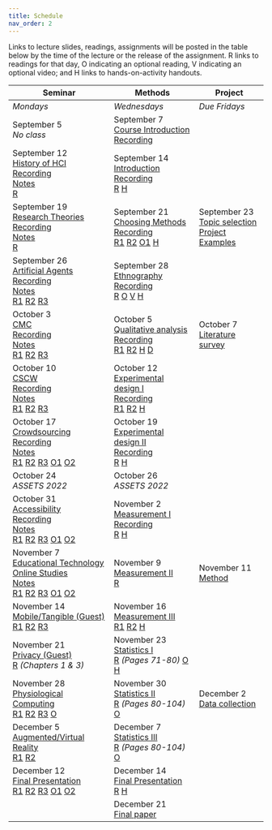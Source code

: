 ```yaml
---
title: Schedule
nav_order: 2
---
```

Links to lecture slides, readings, assignments will be posted in the table below by the time of the lecture or the release of the assignment.  <a class="label label-blue" >R</a> links to readings for that day, <a class="label label-green" >O</a> indicating an optional reading, <a class="label label-green" >V</a> indicating an optional video; and <a class="label label-red" >H</a> links to hands-on-activity handouts.

<table>
  <thead>
    <tr>
      <th><strong>Seminar</strong></th>
      <th><strong>Methods</strong></th>
     <!-- <th><strong>Assignments</strong></th> -->
      <th><strong>Project</strong></th>
    </tr>
  </thead>
  <tbody>
    <tr>
      <td><em>Mondays</em></td>
      <td><em>Wednesdays</em></td>
    <!--  <td><em>Due Fridays</em></td> -->
      <td><em>Due Fridays</em></td>
    </tr>
    <tr>
      <td>September 5<br /><em>No class</em></td>
      <td>September 7<br />
        <span class="fs-3"><a target="_blank" class="btn btn-purple" href="https://drive.google.com/file/d/1SGCG7XjfundvuHk5Z1KPoRlR1Y3njlgD/view?usp=sharing">Course Introduction</a></span><br />
        <span class="fs-3"><a target="_blank" class="btn btn-yellow" href="https://mediaspace.wisc.edu/media/Yuhang%20Zhao-Noland%20168-09_07_22-12%3A57%3A34/1_76gwvkf3">Recording</a></span><br />
      </td>
      <td></td>
      <!-- <td></td> -->
    </tr>
    <tr>
      <td>September 12<br />
        <span class="fs-3"><a target="_blank" class="btn btn-purple" href="https://drive.google.com/file/d/1SRGk3wG7wriYeRH-TmYuZU1IiG31_7Q5/view?usp=sharing">History of HCI</a></span><br />
        <span class="fs-3"><a target="_blank" class="btn btn-yellow" href="https://mediaspace.wisc.edu/media/Yuhang%20Zhao-Noland%20168-09_12_22-12%3A46%3A24/1_ik3rlsrc">Recording</a></span><br />
        <span class="fs-3"><a target="_blank" class="btn btn-yellow" href="https://docs.google.com/document/d/1O2fNc7z8ROv5rjFYO--JpUW3-u1mFKXH3q8MWSjGaNc/edit">Notes</a></span><br />
        <!-- <span class="fs-3"><a target="_blank" class="btn btn-purple" href="">Project Introduction</a></span><br /> -->
        <a target="_blank" class="label label-blue" href="https://www.microsoft.com/en-us/research/wp-content/uploads/2017/01/HCIhandbook3rd.pdf">R</a>
        <!-- <a target="_blank" class="label label-yellow" href="https://canvas.wisc.edu/courses/192620/discussion_topics/550135">D</a> -->
      </td>
      <td>September 14<br />
        <span class="fs-3">
          <a target="_blank" class="btn btn-purple" href="https://drive.google.com/file/d/1STfVnHFV0uTVh3wX47yDf7n1I9R0zjTK/view?usp=sharing">Introduction</a><br />
          <span class="fs-3"><a target="_blank" class="btn btn-yellow" href="https://mediaspace.wisc.edu/media/Yuhang+Zhao-Noland+168-09+14+22-12A54A14/1_uf0vl017">Recording</a></span><br />
          <a target="_blank" class="label label-blue" href="https://www-sciencedirect-com.ezproxy.library.wisc.edu/science/article/pii/B9780128053904000017">R</a>
          <a target="_blank" class="label label-red" href="https://drive.google.com/file/d/1LN7xLtpxXraXKaNvIUxV4nx_TSyyUiL4/view">H</a>
        </span>
      </td>
      <!-- <td></td> -->
      <td></td>
    </tr>
    <tr>
      <td>September 19<br />
        <span class="fs-3">
          <a target="_blank" class="btn btn-purple" href="https://drive.google.com/file/d/1S_om4Tu009-VeYOsCBz0BW_GuSUhi-hm/view?usp=sharing">Research Theories</a><br />
          <span class="fs-3"><a target="_blank" class="btn btn-yellow" href="https://mediaspace.wisc.edu/media/Yuhang+Zhao-Noland+168-09+19+22-12A51A36/1_jopnd8gf">Recording</a></span><br />
          <span class="fs-3"><a target="_blank" class="btn btn-yellow" href="https://docs.google.com/document/d/1VcdWHzPgCu8gwJ9Gqva9N91cbTHHL2K8FfiKh0VeDps/edit?usp=sharing">Notes</a></span><br />
          <a target="_blank" class="label label-blue" href="https://drive.google.com/file/d/1L3WTK7fI508dZr-kDn6O7IhYpybxvVAg/view">R</a>
        <!-- <a target="_blank" class="label label-yellow" href="https://canvas.wisc.edu/courses/192620/discussion_topics/550134">D</a> -->
        </span>
      </td>
      <td>September 21<br />
        <span class="fs-3"><a target="_blank" class="btn btn-purple" href="https://drive.google.com/file/d/1T-wZijBh75yRlmJFaWtqLEC6DWBD6F0v/view?usp=sharing">Choosing Methods</a></span><br />
        <span class="fs-3"><a target="_blank" class="btn btn-yellow" href="https://mediaspace.wisc.edu/media/Yuhang+Zhao-Noland+168-09+21+22-12A58A14/1_80kwu99f">Recording</a></span><br />
        <a target="_blank" class="label label-blue" href="https://drive.google.com/file/d/1-bxZwbhy0nG3Tgxt1-01Dy7eqagjwqqC/view">R1</a>
        <a target="_blank" class="label label-blue" href="https://citeseerx.ist.psu.edu/viewdoc/download?doi=10.1.1.167.1159&rep=rep1&type=pdf">R2</a>
        <a target="_blank" class="label label-green" href="https://citeseerx.ist.psu.edu/viewdoc/download?doi=10.1.1.318.1093&rep=rep1&type=pdf">O1</a>
        <a target="_blank" class="label label-red" href="https://drive.google.com/file/d/1Ekssejdm9Mfy_CEX8jL1zDx2zISJJqfk/view">H</a>
      </td>
      <!-- <td>February 07<br />
        <span class="fs-3"><a target="_blank" class="btn btn-blue" href="https://canvas.wisc.edu/courses/192620/assignments/747906">Assignment 0</a></span>
      </td> -->
      <td>September 23<br />
        <span class="fs-3"><a target="_blank" class="btn btn-blue" href="https://canvas.wisc.edu/courses/321750/assignments/1713658">Topic selection</a></span><br />
        <span class="fs-3"><a target="_blank" class="btn btn-blue" href="https://drive.google.com/drive/folders/1xMWxO9E5Txky55ObodXL3ZsrW9s4QMhY?usp=sharing">Project Examples</a></span>
      </td>
    </tr>
    <tr>
      <td>September 26<br />
        <span class="fs-3"><a target="_blank" class="btn btn-purple" href="https://drive.google.com/file/d/1T5f4cvbThzSUWcr3KNjK1TmRbpvYym-C/view?usp=sharing">Artificial Agents</a></span><br />
        <span class="fs-3"><a target="_blank" class="btn btn-yellow" href="https://mediaspace.wisc.edu/media/Yuhang+Zhao-Noland+168-09+26+22-12A59A16/1_2afuzacd">Recording</a></span><br />
          <span class="fs-3"><a target="_blank" class="btn btn-yellow" href="https://docs.google.com/document/d/1w4pH4DAq4B-N9PnyBeXs02F-nUGjcpMALr19eOp9XDM/edit?usp=sharing">Notes</a></span><br />
        <a target="_blank" class="label label-blue" href="http://www.aistudy.co.kr/paper/aaai_journal/AIMag22-04-007.pdf">R1</a>
        <a target="_blank" class="label label-blue" href="https://citeseerx.ist.psu.edu/viewdoc/download?doi=10.1.1.87.2456&rep=rep1&type=pdf">R2</a>
        <a target="_blank" class="label label-blue" href="https://www.aaai.org/ojs/index.php/aimagazine/article/view/2376/2250">R3</a>
        <!-- <a target="_blank" class="label label-yellow" href="https://canvas.wisc.edu/courses/192620/discussion_topics/550133">D</a> -->
      </td>
      <td>September 28<br />
        <span class="fs-3"><a target="_blank" class="btn btn-purple" href="https://drive.google.com/file/d/1TF3SIeZf1c5YF914hu7Fao69eTM6_7lT/view?usp=sharing">Ethnography</a></span><br />
        <span class="fs-3"><a target="_blank" class="btn btn-yellow" href="https://mediaspace.wisc.edu/media/Yuhang+Zhao-Noland+168-09+28+22-12A57A44/1_5wnrdwp5">Recording</a></span><br />
        <a target="_blank" class="label label-blue" href="https://www-sciencedirect-com.ezproxy.library.wisc.edu/science/article/pii/B9780128053904000091">R</a>
        <a target="_blank" class="label label-green" href="https://onlinelibrary.wiley.com/doi/abs/10.1046/j.1365-2648.2003.02514.x">O</a>
        <a target="_blank" class="label label-green" href="https://vimeo.com/1269848">V</a>
        <a target="_blank" class="label label-red" href="https://drive.google.com/file/d/1GplAalpjCtNKJFdH14nezjj09K-8ExZN/view">H</a>
      </td>
      <!-- <td></td> -->
      <td></td>
    </tr>
    <tr>
      <td>October 3<br />
        <span class="fs-3"><a target="_blank" class="btn btn-purple" href="https://drive.google.com/file/d/1TZLasOphsMkeh7B4UlPcBbBWGqCR9tGT/view?usp=sharing">CMC</a></span><br />
        <span class="fs-3"><a target="_blank" class="btn btn-yellow" href="https://mediaspace.wisc.edu/media/Yuhang+Zhao-Noland+168-10+03+22-13A00A16/1_rwftt5vq">Recording</a></span><br />
        <span class="fs-3"><a target="_blank" class="btn btn-yellow" href="https://docs.google.com/document/d/1q-kjzZ22gqW0uCseAzsZK8coxDM5ZObZIqounIEBITI/edit?usp=sharing">Notes</a></span><br />
        <a target="_blank" class="label label-blue" href="https://drive.google.com/file/d/1Z_tfrkKD4xlN_9pXMX9aeBG6JsXPCgUd/view">R1</a>
        <a target="_blank" class="label label-blue" href="https://drive.google.com/file/d/1-kPGGhyaJddPUF9DyHgG7VjMTubzeuh8/view">R2</a>
        <a target="_blank" class="label label-blue" href="https://dgergle.soc.northwestern.edu//resources/BosOlsonGergleOlsonWright_RichMediaTrust_CHI02.pdf">R3</a>
        <!-- <a target="_blank" class="label label-yellow" href="https://canvas.wisc.edu/courses/192620/discussion_topics/550132">D</a> -->
      </td>
      <td>October 5<br />
        <span class="fs-3"><a target="_blank" class="btn btn-purple" href="https://drive.google.com/file/d/1Tp5bVE3p851BNRvP3HJR3kPHup328Ewq/view?usp=sharing">Qualitative analysis</a></span><br />
        <span class="fs-3"><a target="_blank" class="btn btn-yellow" href="https://mediaspace.wisc.edu/media/Yuhang+Zhao-Noland+168-10+05+22-12A58A09/1_v92ymsks">Recording</a></span><br />
        <a target="_blank" class="label label-blue" href="https://www-sciencedirect-com.ezproxy.library.wisc.edu/science/article/pii/B978012805390400011X">R1</a>
        <a target="_blank" class="label label-blue" href="https://www.sagepub.com/sites/default/files/upm-binaries/24614_01_Saldana_Ch_01.pdf">R2</a>
        <a target="_blank" class="label label-red" href="https://drive.google.com/file/d/1TI2NIM4_KJl_T3M2iKh7AE5zE65e9fKn/view">H</a>
        <a target="_blank" class="label label-red" href="https://docs.google.com/spreadsheets/d/13gDpDfRV_s5avUwD22rvMDJ1Q_m-wLu--WdsyOYDixw/edit?usp=sharing">D</a>
      </td>
      <!-- <td></td> -->
      <td>October 7<br />
        <span class="fs-3"><a target="_blank" class="btn btn-blue" href="https://canvas.wisc.edu/courses/321750/assignments/1724049">Literature survey</a></span>
      </td>
    </tr>
    <tr>
      <td>October 10<br />
        <span class="fs-3"><a target="_blank" class="btn btn-purple" href="https://drive.google.com/file/d/1UG1CJ_LiQ73LJ8UF_ACUUC-eFzQxbDOH/view?usp=sharing">CSCW</a><br />
        <span class="fs-3"><a target="_blank" class="btn btn-yellow" href="https://mediaspace.wisc.edu/media/Yuhang+Zhao-Noland+168-10+10+22-12A56A52/1_d9jf8bjw">Recording</a></span><br />
        <span class="fs-3"><a target="_blank" class="btn btn-yellow" href="https://docs.google.com/document/d/1NdL_LiXhs5BZNaL-LV-xxqHSJSstXRdBfYqrt1cs9xY/edit?usp=sharing">Notes</a></span><br />
        <a target="_blank" class="label label-blue" href="https://www.microsoft.com/en-us/research/wp-content/uploads/2017/01/IEEEComputer1994.pdf">R1</a>
        <a target="_blank" class="label label-blue" href="https://www.microsoft.com/en-us/research/wp-content/uploads/2017/01/groupware-and-social-dynamics.pdf">R2</a>
        <a target="_blank" class="label label-blue" href="https://citeseerx.ist.psu.edu/viewdoc/download?doi=10.1.1.92.2557&rep=rep1&type=pdf">R3</a></span>
        <!-- <a target="_blank" class="label label-yellow" href="https://canvas.wisc.edu/courses/192620/discussion_topics/550131">D</a></span> -->
      </td>
      <td>October 12<br />
        <span class="fs-3"><a target="_blank" class="btn btn-purple" href="https://drive.google.com/file/d/1USxElkx_hhUe6gdk0NTQVucnHTc1v26a/view?usp=sharing">Experimental design I</a><br />
        <span class="fs-3"><a target="_blank" class="btn btn-yellow" href="https://mediaspace.wisc.edu/media/Yuhang+Zhao-Noland+168-10+12+22-12A59A47/1_x492zf9b">Recording</a></span><br />
        <a target="_blank" class="label label-blue" href="https://www-sciencedirect-com.ezproxy.library.wisc.edu/science/article/pii/B9780128053904000029">R1</a>
        <a target="_blank" class="label label-blue" href="https://link-springer-com.ezproxy.library.wisc.edu/book/10.1007/978-1-4939-0378-8">R2</a>
        <a target="_blank" class="label label-red" href="https://drive.google.com/file/d/1LYEVNv_dSwJquPMv4HMzYKfBKq-DTKsw/view">H</a></span>
      </td>
      <!-- <td>February 28<br />
        <span class="fs-3"><a target="_blank" class="btn btn-blue" href="https://canvas.wisc.edu/courses/192620/assignments/747907">Assignment 1.A</a></span>
      </td> -->
      <td></td>
    </tr>
    <tr>
      <td>October 17<br />
        <span class="fs-3"><a target="_blank" class="btn btn-purple" href="https://drive.google.com/file/d/1UpgFgn2OPJIbXFmxOZSCzuC3BagAspL-/view?usp=sharing">Crowdsourcing</a><br />
        <span class="fs-3"><a target="_blank" class="btn btn-yellow" href="https://mediaspace.wisc.edu/media/Yuhang+Zhao-Noland+168-10+17+22-12A57A54/1_mlrkauzb">Recording</a></span><br />
        <span class="fs-3"><a target="_blank" class="btn btn-yellow" href="https://docs.google.com/document/d/1M9GWK24ozUo1WJxC0e3HrvefQgSu6prW1W_hVLgf_aM/edit?usp=sharing">Notes</a></span><br />
        <a target="_blank" class="label label-blue" href="http://www.cs.umd.edu/~bederson/images/pubs_pdfs/p1403-quinn.pdf">R1</a>
        <a target="_blank" class="label label-blue" href="http://people.csail.mit.edu/msbernst/papers/soylent-uist2010.pdf">R2</a>
        <a target="_blank" class="label label-blue" href="https://hci.stanford.edu/publications/2013/CrowdWork/futureofcrowdwork-cscw2013.pdf">R3</a></span>
        <a target="_blank" class="label label-green" href="https://dl.acm.org/doi/10.1145/1378704.1378719">O1</a>
        <a target="_blank" class="label label-green" href="https://dl.acm.org/doi/10.1145/2212877.2212883">O2</a>
        <!-- <a target="_blank" class="label label-yellow" href="https://canvas.wisc.edu/courses/192620/discussion_topics/550130">D</a></span> -->
      </td>
      <td>October 19<br />
        <span class="fs-3"><a target="_blank" class="btn btn-purple" href="https://drive.google.com/file/d/1VJSbt-uBwts0dNO1Zrv8fP4RV88F_Vga/view?usp=sharing">Experimental design II</a><br />
        <span class="fs-3"><a target="_blank" class="btn btn-yellow" href="https://drive.google.com/file/d/1gbc8nzoVKBljaByV-FwdppNbVFvKvGCT/view?usp=sharing">Recording</a></span><br />
        <a target="_blank" class="label label-blue" href="https://www-sciencedirect-com.ezproxy.library.wisc.edu/science/article/pii/B9780128053904000030">R</a>
        <a target="_blank" class="label label-red" href="https://drive.google.com/file/d/1Pa4FSBeTfiogrdDhiNtfZn3-bHHLylSv/view">H</a>
        </span>
      </td>
      <!-- <td>March 06<br />
        <span class="fs-3"><a target="_blank" class="btn btn-blue" href="https://canvas.wisc.edu/courses/192620/assignments/747947">Assignment 1.B</a></span>
      </td> -->
      <td></td>
    </tr>
    <tr>
      <td>October 24<br /><em>ASSETS 2022</em></td>
      <td>October 26<br /><em>ASSETS 2022</em></td>
      <!-- <td></td> -->
      <td></td>
    </tr>
    <tr>
      <td>October 31<br />
        <span class="fs-3"><a target="_blank" class="btn btn-purple" href="https://drive.google.com/file/d/1Wmm5mqseZjAd72U4WP2K4lovXoNsh9oR/view?usp=sharing">Accessibility</a><br />
        <span class="fs-3"><a target="_blank" class="btn btn-yellow" href="https://mediaspace.wisc.edu/media/Yuhang+Zhao-Noland+168-10+31+22-12A54A55/1_pex5sdmf">Recording</a></span><br />
        <span class="fs-3"><a target="_blank" class="btn btn-yellow" href="https://docs.google.com/document/d/18D8PReAEsTmvmXaTwXBCCxGXTVnaRXSuQnEFPLWx5HY/edit?usp=sharing">Notes</a></span><br />
         <a target="_blank" class="label label-blue" href="http://faculty.washington.edu/jtenenbg/publications/blindPersonInteraction-cacm2009.pdf">R1</a>
        <a target="_blank" class="label label-blue" href="https://ieeexplore.ieee.org/document/8160542">R2</a>
        <a target="_blank" class="label label-blue" href="https://dl.acm.org/doi/pdf/10.1145/1866029.1866080?download=true">R3</a>
        <a target="_blank" class="label label-green" href="https://dl.acm.org/doi/pdf/10.1145/2700648.2809853?download=true">O1</a>
        <a target="_blank" class="label label-green" href="https://dl.acm.org/doi/pdf/10.1145/2700648.2809865?download=true">O2</a></span>
        <!-- <a target="_blank" class="label label-yellow" href="https://canvas.wisc.edu/courses/192620/discussion_topics/550128">D</a></span> -->
      </td>
      <td>November 2<br />
        <span class="fs-3"><a target="_blank" class="btn btn-purple" href="https://drive.google.com/file/d/1Wsz9MDJzyAL-QGIvpxPYGJA0uhYtoHtg/view?usp=sharing">Measurement I</a><br />
        <span class="fs-3"><a target="_blank" class="btn btn-yellow" href="https://mediaspace.wisc.edu/media/Yuhang+Zhao-Noland+168-11+02+22-12A58A50/1_qed0xnaq">Recording</a></span><br />
        <a target="_blank" class="label label-blue" href="https://ebookcentral.proquest.com/lib/wisc/reader.action?docID=1204543&ppg=82">R</a>
        <a target="_blank" class="label label-red" href="https://drive.google.com/file/d/1ARzWojbYVQ-ZFs49bkwn2VjcQE1hU3h0/view">H</a>
        </span>
      </td>
      <td></td>
    </tr>
    <tr>
      <td>November 7<br />
        <span class="fs-3"><a target="_blank" class="btn btn-purple" href="https://drive.google.com/file/d/1YDBdfhfH4nboUMq31s0GZne49xO0yMPC/view?usp=sharing">Educational Technology</a><br />
        <a target="_blank" class="btn btn-purple" href="https://drive.google.com/file/d/1YDyGJDxDQSoC0eYdiW9e_ERAdjGOCVDN/view?usp=sharing">Online Studies</a><br />
        <span class="fs-3"><a target="_blank" class="btn btn-yellow" href="https://docs.google.com/document/d/1J9xDVlod--e0o2YANN725E4Ra4ik9bzYrOkmiw0STbA/edit?usp=sharing">Notes</a></span><br />
        <a target="_blank" class="label label-blue" href="http://www.uqac.ca/deptdse/3ped124/LCDPAPER/LEARNIN.PDF">R1</a>
        <a target="_blank" class="label label-blue" href="https://dl-acm-org.ezproxy.library.wisc.edu/doi/10.1145/3025453.3025857">R2</a>
        <a target="_blank" class="label label-blue" href="https://dl.acm.org/doi/abs/10.1145/3373625.3417029?casa_token=fLvvdqoNthQAAAAA:BIKfimh93PHRf3SYFY31AAF1vJba49aElF6U2l5ASM0Ar8g6tKlTHMDV0p0vZeN_ymIDBWKUejgoV9Q">R3</a>
        <a target="_blank" class="label label-green" href="http://www.designbasedresearch.org/reppubs/DBRC2003.pdf">O1</a>
        <a target="_blank" class="label label-green" href="https://canvas.wisc.edu/courses/192620/files/10973282/download?download_frd=1">O2</a></span>
        <!-- <a target="_blank" class="label label-yellow" href="https://canvas.wisc.edu/courses/192620/discussion_topics/550123">D</a><br /> -->
        <!-- <a target="_blank" class="btn btn-green" href="https://us.bbcollab.com/guest/f446d99a72864bb89ed1eda35ed902f6">Join</a> -->
          <!-- <a target="_blank" class="btn btn-green" href="https://us-lti.bbcollab.com/recording/537c39f937014977a085d6d66cb6e4d5">Recording</a></span> -->
      </td>
      <td>November 9<br />
        <span class="fs-3"><a target="_blank" class="btn btn-purple" href="">Measurement II</a><br />
        <a target="_blank" class="label label-blue" href="https://ebookcentral.proquest.com/lib/wisc/reader.action?docID=1204543&ppg=140">R</a></span>
        <!-- <a target="_blank" class="btn btn-green" href="https://us.bbcollab.com/guest/f446d99a72864bb89ed1eda35ed902f6">Join</a> -->
          <!-- <a target="_blank" class="btn btn-green" href="https://us-lti.bbcollab.com/recording/dd3c756ad25949f2b8d5496bf09a80db">Recording</a>
        </span> -->
      </td>
      <td>November 11<br />
        <span class="fs-3"><a target="_blank" class="btn btn-blue" href="">Method</a></span>
      </td>
      <!-- <td>November 11<br />
        <span class="fs-3"><a target="_blank" class="btn btn-blue" href="https://canvas.wisc.edu/courses/192620/assignments/747928">Method</a></span>
      </td> -->
    </tr>
    <tr>
      <td>November 14<br />
        <span class="fs-3"><a target="_blank" class="btn btn-purple" href="">Mobile/Tangible (Guest)</a><br />
        <a target="_blank" class="label label-blue" href="https://ebookcentral.proquest.com/lib/wisc/reader.action?docID=1204543&ppg=140">R1</a>
        <a target="_blank" class="label label-blue" href="https://ecl.cc.gatech.edu/sites/default/files/publications/J.8-Abowd-HumanComputerInteraction-2000.pdf">R2</a>
        <a target="_blank" class="label label-blue" href="http://alumni.media.mit.edu/~ullmer/papers/tangible-bits.pdf">R3</a></span>
        <!-- <a target="_blank" class="label label-yellow" href="https://canvas.wisc.edu/courses/192620/discussion_topics/550127">D</a><br /> -->
        <!-- <a target="_blank" class="btn btn-green" href="https://us.bbcollab.com/guest/f446d99a72864bb89ed1eda35ed902f6">Join</a> -->
          <!-- <a target="_blank" class="btn btn-green" href="https://us-lti.bbcollab.com/recording/009a1bdc45664d04a37eb6380aea6e18">Recording</a></span> -->
      </td>
      <td>November 16<br />
        <span class="fs-3"><a target="_blank" class="btn btn-purple" href="">Measurement III</a><br />
        <a target="_blank" class="label label-blue" href="https://ebookcentral.proquest.com/lib/wisc/reader.action?docID=1204543&ppg=82">R1</a>
        <a target="_blank" class="label label-blue" href="https://www-sciencedirect-com.ezproxy.library.wisc.edu/science/article/pii/B9780128053904000133">R2</a>
        <a target="_blank" class="label label-red" href="https://drive.google.com/file/d/1SIQS-Heyxe8VP3pf4lMIg6q5nZOvi0Lv/view">H</a></span>
        <!-- <a target="_blank" class="btn btn-green" href="https://us.bbcollab.com/guest/f446d99a72864bb89ed1eda35ed902f6">Join</a> -->
          <!-- <a target="_blank" class="btn btn-green" href="https://us-lti.bbcollab.com/recording/90f3133f098644008bf16dfacad031fc">Recording</a></span> -->
      </td>
      <!-- <td>April 3<br />
        <span class="fs-3"><a target="_blank" class="btn btn-blue" href="https://canvas.wisc.edu/courses/192620/assignments/747908">Assignment 2.A</a></span>
      </td> -->
      <td></td>
    </tr>
    <tr>
      <td>November 21<br />
      <span class="fs-3"><a target="_blank" class="btn btn-purple" href="">Privacy (Guest)</a><br />
        <a target="_blank" class="label label-blue" href="">R</a> <em>(Chapters 1 & 3)</em></span>
        <!-- <a target="_blank" class="label label-yellow" href="https://canvas.wisc.edu/courses/192620/discussion_topics/550127">D</a><br /> -->
        <!-- <a target="_blank" class="btn btn-green" href="https://us.bbcollab.com/guest/f446d99a72864bb89ed1eda35ed902f6">Join</a> -->
          <!-- <a target="_blank" class="btn btn-green" href="https://us-lti.bbcollab.com/recording/ec3d727dce964fa1b09b93260d6b4999">Recording</a></span> -->
      </td>
      <td>November 23<br />
        <span class="fs-3"><a target="_blank" class="btn btn-purple" href="">Statistics I</a><br />
        <a target="_blank" class="label label-blue" href="">R</a> <em>(Pages 71-80)</em>
        <a target="_blank" class="label label-green" href="">O</a>
        <a target="_blank" class="label label-red" href="">H</a></span>
        <!-- <a target="_blank" class="btn btn-green" href="https://us.bbcollab.com/guest/f446d99a72864bb89ed1eda35ed902f6">Join</a> -->
          <!-- <a target="_blank" class="btn btn-green" href="https://us-lti.bbcollab.com/recording/f030a126cc6d49a1accd1df3ecdf584b">Recording</a></span> -->
      </td>
      <!-- <td></td> -->
      <td></td>
    </tr>
    <tr>
      <td>November 28<br />
        <span class="fs-3"><a target="_blank" class="btn btn-purple" href="">Physiological Computing</a><br />
        <a target="_blank" class="label label-blue" href="">R1</a>
        <a target="_blank" class="label label-blue" href="">R2</a>
        <a target="_blank" class="label label-blue" href="">R3</a>
        <a target="_blank" class="label label-green" href="">O</a></span>
        <!-- <a target="_blank" class="label label-green" href="https://canvas.wisc.edu/courses/192620/discussion_topics/550122">D</a><br />
        <a target="_blank" class="btn btn-green" href="https://us.bbcollab.com/guest/f446d99a72864bb89ed1eda35ed902f6">Join</a> -->
          <!-- <a target="_blank" class="btn btn-green" href="https://us-lti.bbcollab.com/recording/e8be0327965a4aa9be7a4fae9f2c16d3">Recording</a></span> -->
      </td>
      <td>November 30<br />
        <span class="fs-3"><a target="_blank" class="btn btn-purple" href="">Statistics II</a><br />
        <a target="_blank" class="label label-blue" href="">R</a> <em>(Pages 80-104)</em>
        <a target="_blank" class="label label-green" href="">O</a></span>
        <!-- <a target="_blank" class="btn btn-green" href="https://us.bbcollab.com/guest/f446d99a72864bb89ed1eda35ed902f6">Join</a> -->
          <!-- <a target="_blank" class="btn btn-green" href="https://us-lti.bbcollab.com/recording/95d5a197cfb740439c3a76711d6f726d">Recording</a></span> -->
      </td>
      <!-- <td>April 17<br />
        <span class="fs-3"><a target="_blank" class="btn btn-blue" href="https://canvas.wisc.edu/courses/192620/assignments/747909">Assignment 2.B</a></span>
      </td> -->
      <td>December 2<br />
        <span class="fs-3"><a target="_blank" class="btn btn-blue" href="">Data collection</a></span></td>
    </tr>
    <tr>
      <td>December 5<br />
        <span class="fs-3"><a target="_blank" class="btn btn-purple" href="">Augmented/Virtual Reality</a><br />
        <a target="_blank" class="label label-blue" href="">R1</a>
        <a target="_blank" class="label label-blue" href="">R2</a></span>
        <!-- <a target="_blank" class="label label-green" href="https://canvas.wisc.edu/courses/192620/discussion_topics/550125">D</a><br />
        <a target="_blank" class="btn btn-green" href="https://us.bbcollab.com/guest/f446d99a72864bb89ed1eda35ed902f6">Join</a> -->
          <!-- <a target="_blank" class="btn btn-green" href="https://us-lti.bbcollab.com/recording/d2e3137cc77c4899998a865eb316f63c">Recording</a></span> -->
      </td>
      <td>December 7<br />
        <span class="fs-3"><a target="_blank" class="btn btn-purple" href="">Statistics III</a><br />
        <a target="_blank" class="label label-blue" href="">R</a> <em>(Pages 80-104)</em>
        <a target="_blank" class="label label-green" href="">O</a></span>
        <!-- <a target="_blank" class="btn btn-green" href="https://us.bbcollab.com/guest/f446d99a72864bb89ed1eda35ed902f6">Join</a> -->
          <!-- <a target="_blank" class="btn btn-green" href="https://us-lti.bbcollab.com/recording/fc46d041731643cd883c2f802543ffaf">Recording</a></span> -->
      </td>
      <td></td>
      <!-- <td>December 9<br />
        <span class="fs-3"><a target="_blank" class="btn btn-blue" href="https://canvas.wisc.edu/courses/192620/assignments/809057">Data collection</a></span></td> -->
    </tr>
    <tr>
      <td>December 12<br />
        <span class="fs-3"><a target="_blank" class="btn btn-purple" href="">Final Presentation</a><br />
        <a target="_blank" class="label label-blue" href="">R1</a>
        <a target="_blank" class="label label-blue" href="">R2</a>
        <a target="_blank" class="label label-blue" href="">R3</a>
        <a target="_blank" class="label label-green" href="">O1</a>
        <a target="_blank" class="label label-green" href="">O2</a></span>
        <!-- <a target="_blank" class="label label-green" href="https://canvas.wisc.edu/courses/192620/discussion_topics/550126">D</a><br /> -->
        <!-- <a target="_blank" class="btn btn-green" href="https://us.bbcollab.com/guest/f446d99a72864bb89ed1eda35ed902f6">Join</a> -->
          <!-- <a target="_blank" class="btn btn-green" href="https://us-lti.bbcollab.com/recording/50b2397f45cc43f6b6e1199d20329dcd">Recording</a></span> -->
      </td>
      <td>December 14<br />
        <span class="fs-3"><a target="_blank" class="btn btn-purple" href="">Final Presentation</a><br /><a target="_blank" class="label label-blue" href="">R</a>
        <a target="_blank" class="label label-red" href="">H</a></span>
        <!-- <a target="_blank" class="btn btn-green" href="https://us.bbcollab.com/guest/f446d99a72864bb89ed1eda35ed902f6">Join</a> -->
          <!-- <a target="_blank" class="btn btn-green" href="https://us-lti.bbcollab.com/recording/bbe401da7caf4deb9f1f0c2e765823e6">Recording</a></span> -->
      </td>
      <!-- <td>May 1<br />
        <span class="fs-3"><a target="_blank" class="btn btn-blue" href="https://canvas.wisc.edu/courses/192620/assignments/747910">Assignment 2.C</a></span><br />
        <span class="fs-3"><a target="_blank" class="btn btn-blue" href="https://canvas.wisc.edu/courses/192620/assignments/819945">Analysis/Results</a></span>
      </td> -->
      <td></td>
    </tr>
    <tr>
      <td></td>    
      <!-- <td></td> -->
      <td>December 21<br />
        <span class="fs-3"><a class="btn btn-blue" href="">Final paper</a></span>
      </td>
      <td></td>
    </tr>
  </tbody>
</table>
